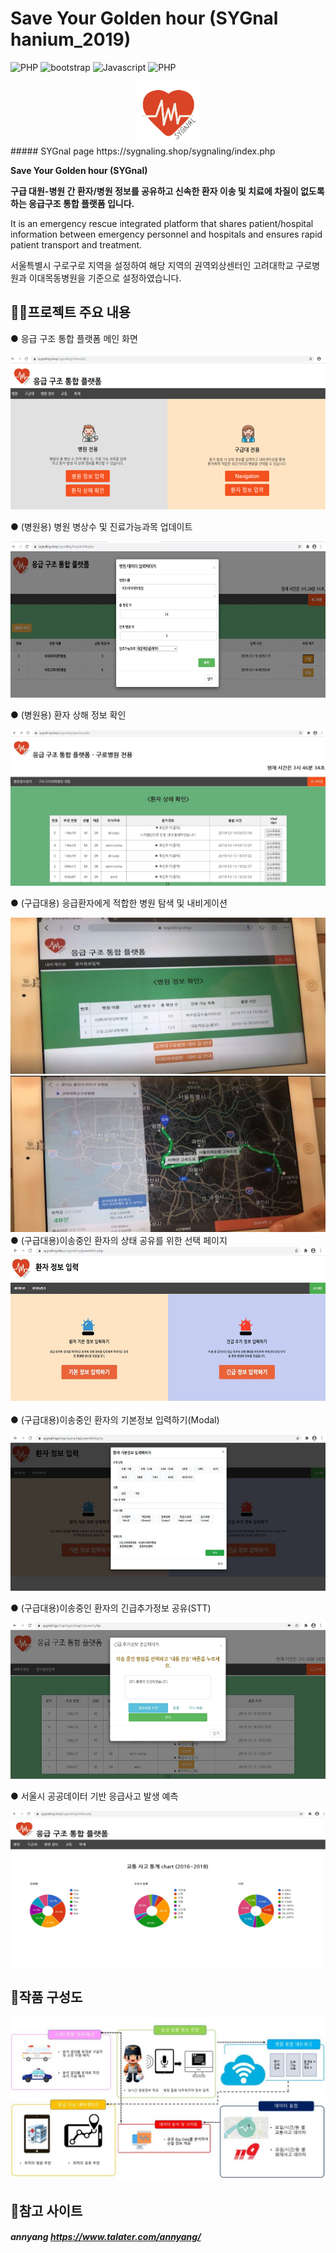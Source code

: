 # Save Your Golden hour (SYGnal hanium_2019)
![PHP](https://img.shields.io/badge/php-Web--Server-blue?logo=PHP)
![bootstrap](https://img.shields.io/badge/Bootstrap-CSS-blueviolet?logo=bootstrap)
![Javascript](https://img.shields.io/badge/SpeechRecognition-annyang-yellow?logo=Javascript)
![PHP](https://img.shields.io/badge/API-Tmap-red?logo=PHP)


<center><img src="./img/signal.png" alt="" width="100px"/></center>
##### SYGnal page https://sygnaling.shop/sygnaling/index.php

__Save Your Golden hour (SYGnal)__

__구급 대원-병원 간 환자/병원 정보를 공유하고 신속한 환자 이송 및 치료에 차질이 없도록 하는 응급구조 통합 플랫폼 입니다.__

It is an emergency rescue integrated platform that shares patient/hospital information between emergency personnel and hospitals and ensures rapid patient transport and treatment.

서울특별시 구로구로 지역을 설정하여 해당 지역의 권역외상센터인 고려대학교 구로병원과 이대목동병원을 기준으로 설정하였습니다.

## 👨‍💻프로젝트 주요 내용
 ● 응급 구조 통합 플랫폼 메인 화면
  <center><img src="./img/main.png" alt="" height="250px"width="550px"/></center>

 ● (병원용) 병원 병상수 및 진료가능과목 업데이트
 
 <center><img src="./img/checkhos.jpg" alt="" height="250px" width="550px"/></center>

 ● (병원용) 환자 상해 정보 확인
 
 <center><img src="./img/gurohos_pai.jpg" alt="" height="250px" width="550px"/></center>

 ● (구급대용) 응급환자에게 적합한 병원 탐색 및 내비게이션
 
 <center><img src="./img/navi_1.jpg" alt="" height="250px" width="550px"/></center>
  <center><img src="./img/navi_2.jpg" alt="" height="250px" width="550px"/></center>
 ● (구급대용)이송중인 환자의 상태 공유를 위한 선택 페이지
 
 <center><img src="./img/paientmain.jpg" alt="" height="250px" width="550px"/></center>
 
 ● (구급대용)이송중인 환자의 기본정보 입력하기(Modal)

  <center><img src="./img/basic_em.png" alt="" height="250px" width="550px"/></center>

 ● (구급대용)이송중인 환자의 긴급추가정보 공유(STT)

 <center><img src="./img/sttpick.png" alt="" height="250px" width="550px"/></center>

 ● 서울시 공공데이터 기반 응급사고 발생 예측
  <center><img src="./img/datachart.jpg" alt="" height="250px" width="550px"/></center>


## 📑작품 구성도
![img](./img/structure.jpg)

## 📑참고 사이트

##### annyang https://www.talater.com/annyang/

